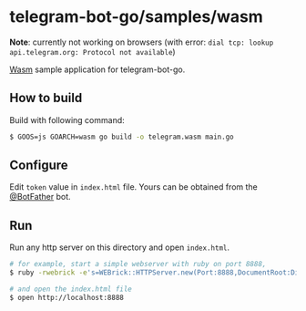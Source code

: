 # telegram-bot-go/samples/wasm

**Note**: currently not working on browsers (with error: `dial tcp: lookup api.telegram.org: Protocol not available`)

[Wasm](https://webassembly.org/) sample application for telegram-bot-go.

## How to build

Build with following command:

```bash
$ GOOS=js GOARCH=wasm go build -o telegram.wasm main.go
```

## Configure

Edit `token` value in `index.html` file. Yours can be obtained from the [@BotFather](https://telegram.me/BotFather) bot.

## Run

Run any http server on this directory and open `index.html`.

```bash
# for example, start a simple webserver with ruby on port 8888,
$ ruby -rwebrick -e's=WEBrick::HTTPServer.new(Port:8888,DocumentRoot:Dir.pwd);trap("INT"){s.shutdown};s.start'

# and open the index.html file
$ open http://localhost:8888
```
